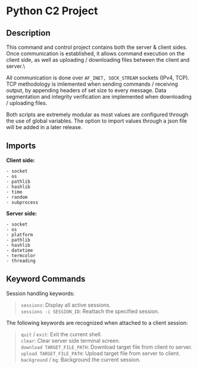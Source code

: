 # Python C2 Project

## Description

This command and control project contains both the server & client sides.
Once communication is established, it allows command execution on the client side,
as well as uploading / downloading files between the client and server.\

All communication is done over `AF_INET, SOCK_STREAM` sockets (IPv4, TCP).
TCP  methodology is imlemented when sending commands / receiving output, by appending headers of set size to every message.
Data segmentation and integrity verification are implemented when downloading / uploading files.

Both scripts are extremely modular as most values are configured through the use of global variables.
The option to import values through a json file will be added in a later release.

## Imports

**Client side:**

    - socket
    - os
    - pathlib
    - hashlib
    - time
    - random
    - subprocess

**Server side:**

    - socket
    - os
    - platform
    - pathlib
    - hashlib
    - datetime
    - termcolor
    - threading

## Keyword Commands

Session handling keywords:

> `sessions`: Display all active sessions.\
> `sessions -i SESSION_ID`: Reattach the specified session.

The following keywords are recognized when attached to a client session:

> `quit` / `exit`: Exit the current shell.\
> `clear`: Clear server side terminal screen.\
> `download TARGET_FILE_PATH`: Download target file from client to server.\
> `upload TARGET_FILE_PATH`: Upload target file from server to client.\
> `background` / `bg`: Background the current session.
